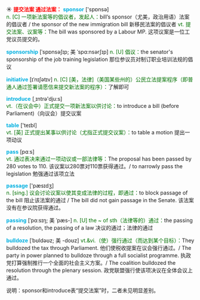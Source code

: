 ☀ <font color="red">**提交法案 通过法案：**</font>
<font color="sky blue">**sponsor**</font> ['spɒnsə]  
<font color="rgb(227, 108, 9)">n. [C] 一项新法案等的倡议者，发起人：</font>bill’s sponsor（尤美，政治用语）法案的倡议者 / the sponsor of the new immigration bill 新移民法案的倡议者 <font color="rgb(227, 108, 9)">vt. 提交法案、议案等：</font>The bill was sponsored by a Labour MP. 这项议案是一位工党议员提交的。
           
<font color="sky blue">**sponsorship**</font> [ˈspɒnsəʃɪp; 美 ˈspɑ:nsərʃɪp]
<font color="rgb(227, 108, 9)">n. [U] 倡议：</font>the senator's sponsorship of the job training legislation 那位参议员对制订职业培训法规的倡议
           
<font color="sky blue">**initiative**</font> [ɪˈnɪʃətɪv]
<font color="rgb(227, 108, 9)">n. [C] [美，法律]（美国某些州的）公民立法提案程序（即普通人通过签署请愿信来提交新法案的程序）：</font>了解即可

<font color="sky blue">**introduce**</font> [͵ɪntrə'dju:s]  
<font color="rgb(227, 108, 9)">vt.（在议会中）正式提交一项新法案以供讨论：</font>to introduce a bill (before Parliament)（向议会）提交议案

<font color="sky blue">**table**</font> ['teɪbl]  
<font color="rgb(227, 108, 9)">vt. [英] 正式提出某事以供讨论（尤指正式提交议案）：</font>to table a motion 提出一项动议

<font color="sky blue">**pass**</font> [pɑːs]  
<font color="rgb(227, 108, 9)">vt. 通过表决来通过一项动议或一部法律等：</font>The proposal has been passed by 280 votes to 110. 该议案以280票对110票获得通过。/ to narrowly pass the legislation 勉强通过该项立法

<font color="sky blue">**passage**</font> ['pæsɪdӡ]  
<font color="rgb(227, 108, 9)">n. [sing.] 议会讨论议案以使其变成法律的过程，即通过：</font>to block passage of the bill 阻止该法案的通过 / The bill did not gain passage in the Senate. 该法案没有在参议院获得通过。
                      
<font color="sky blue">**passing**</font> [ˈpɑ:sɪŋ; 美 ˈpæs-]
<font color="rgb(227, 108, 9)">n. [U] the ~ of sth（法律等的）通过：</font>the passing of a resolution, the passing of a law 决议的通过；法律的通过
 
<font color="sky blue">**bulldoze**</font> [ˈbʊldəʊz; 美 -doʊz]
<font color="rgb(227, 108, 9)">vt.&vi.（使）强行通过（而达到某个目标）：</font>They bulldozed the tax through Parliament. 他们使税收提案在议会强行通过。/ The party in power planned to bulldoze through a full socialist programme. 执政党打算强制推行一个全面的社会主义方案。/ The coalition bulldozed the resolution through the plenary session. 政党联盟强行使该项决议在全体会议上通过。

说明：sponsor和introduce表“提交法案”时，二者未见明显差别。

